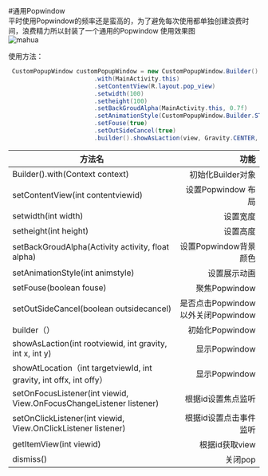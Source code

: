#通用Popwindow</br>
平时使用Popwindow的频率还是蛮高的，为了避免每次使用都单独创建浪费时间，浪费精力所以封装了一个通用的Popwindow
使用效果图</br>
![mahua](http://img.blog.csdn.net/20170920152747135?watermark/2/text/aHR0cDovL2Jsb2cuY3Nkbi5uZXQvZmFuZW5xaWFu/font/5a6L5L2T/fontsize/400/fill/I0JBQkFCMA==/dissolve/70/gravity/Center)

使用方法：
``` java
 CustomPopupWindow customPopupWindow = new CustomPopupWindow.Builder()
                        .with(MainActivity.this)
                        .setContentView(R.layout.pop_view)
                        .setwidth(100)
                        .setheight(100)
                        .setBackGroudAlpha(MainActivity.this, 0.7f)
                        .setAnimationStyle(CustomPopupWindow.Builder.STYLE2)
                        .setFouse(true)
                        .setOutSideCancel(true)
                        .builder().showAsLaction(view, Gravity.CENTER, 0, 0);
```


| 方法名 | 功能 |  
 | - |  -: | 
 | Builder().with(Context context)  | 初始化Builder对象 | 
 | setContentView(int contentviewid) |设置Popwindow 布局| 
 | setwidth(int width) | 设置宽度|
 |  setheight(int height) | 设置高度|
 | setBackGroudAlpha(Activity activity, float alpha) |设置Popwindow背景颜色 |
 | setAnimationStyle(int animstyle) | 设置展示动画|
 | setFouse(boolean fouse) |聚焦Popwindow|
 | setOutSideCancel(boolean outsidecancel)|是否点击Popwindow以外关闭Popwindow|
 | builder（）| 初始化Popwindow |
 | showAsLaction(int rootviewid, int gravity, int x, int y)| 显示Popwindow|
 | showAtLocation（int targetviewId, int gravity, int offx, int offy） |  显示Popwindow|
 |setOnFocusListener(int viewid, View.OnFocusChangeListener listener)|根据id设置焦点监听|
 |setOnClickListener(int viewid, View.OnClickListener listener)|根据id设置点击事件监听|
 |getItemView(int viewid)|根据id获取view|
 |dismiss()|关闭pop|
 